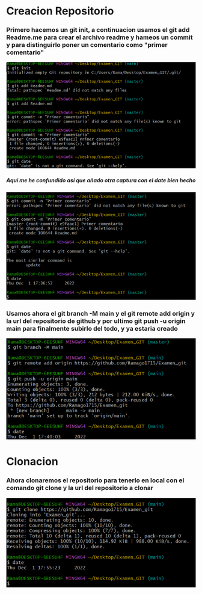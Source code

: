 # Creacion Repositorio
### Primero hacemos un git init, a continuacion usamos el git add Readme.me para crear el archivo readme y hameos un commit y para distinguirlo poner un comentario como "primer comentario"
![1 screenshot](https://github.com/Ramago1715/Examen_git/blob/main/Cap_Examen.png)
##### Aqui me he confundido asi que añado otra captura con el date bien hecho
![1.2](https://github.com/Ramago1715/Examen_git/blob/main/Cap_Examen2.png)
### Usamos ahora el git branch -M main y el git remote add origin y la url del repositorio de github y por ultimo git push -u origin main para finalmente subirlo del todo, y ya estaria creado
![2](https://github.com/Ramago1715/Examen_git/blob/main/Cap_Examen3.png)
# Clonacion
### Ahora clonaremos el repositorio para tenerlo en local con el comando git clone y la url del repositorio a clonar
![3](https://github.com/Ramago1715/Examen_git/blob/main/Cap_Examen4.png)


